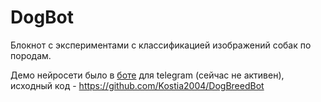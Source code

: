 # DogBot
Блокнот с экспериментами с классификацией изображений собак по породам.

Демо нейросети было в [боте](https://t.me/DogBreedIdentBot) для telegram (сейчас не активен), исходный код - https://github.com/Kostia2004/DogBreedBot

